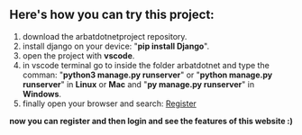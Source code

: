 ## Here's how you can try this project:
1. download the arbatdotnetproject repository.
2. install django on your device: "**pip install Django**".
3. open the project with **vscode**.
4. in vscode terminal go to inside the folder arbatdotnet and type the comman: "**python3 manage.py runserver**" or
   "**python manage.py runserver**" in **Linux** or **Mac** and "**py manage.py runserver**" in **Windows**.
6. finally open your browser and search: [Register](http://localhost:8000/blogger/register/)

**now you can register and then login and see the features of this website :)**
